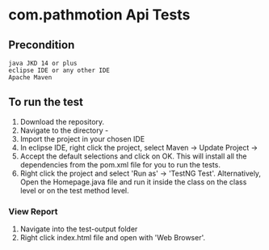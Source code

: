 # com.pathmotion Api Tests

## Precondition

```
java JKD 14 or plus
eclipse IDE or any other IDE
Apache Maven
```
## To run the test


1. Download the repository.
2. Navigate to the directory -
3. Import the project in your chosen IDE
4. In eclipse IDE, right click the project, select Maven -> Update Project ->
5. Accept the default selections and click on OK.
	This will install all the dependencies from the pom.xml file for you to run the tests.
6. Right click the project and select 'Run as' -> 'TestNG Test'.
	Alternatively, Open the Homepage.java file and run it inside the class on the class level 	or on the test method level.


### View Report

1. Navigate into the test-output folder
2. Right click index.html file and open with 'Web Browser'.





